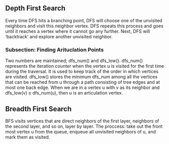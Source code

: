 ## Depth First Search 
Every time DFS hits a branching point, DFS will choose one of the unvisited neighbors and visit this neighbor vertex. DFS repeats this process and goes until it reaches a vertex where it cannot go any further. Next, DFS will ‘backtrack’ and explore another unvisited neighbor.

### Subsection: Finding Arituclation Points
Two numbers are maintained; dfs_num() and dfs_low(). dfs_num() represents the iteration counter when the vertex u is visited for the first time during the traversal. It is used to keep track of the order in which vertices are visited. dfs_low() stores the minimum dfs_num among all the vertices that can be reached from u through a path consisting of tree edges and at most one back edge.
When we are in a vertex u with v as its neighbor and dfs_low(v) ≥ dfs_num(u), then u is an articulation vertex.

## Breadth First Search
BFS visits vertices that are direct neighbors of the first layer, neighbors of the second layer, and so on, layer by layer. The proccess: take out the front most vertex u from the queue, enqueue all unvisited neighbors of u, and mark them as visited.


